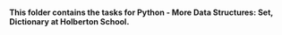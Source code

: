 #### This folder contains the tasks for Python - More Data Structures: Set, Dictionary at Holberton School.